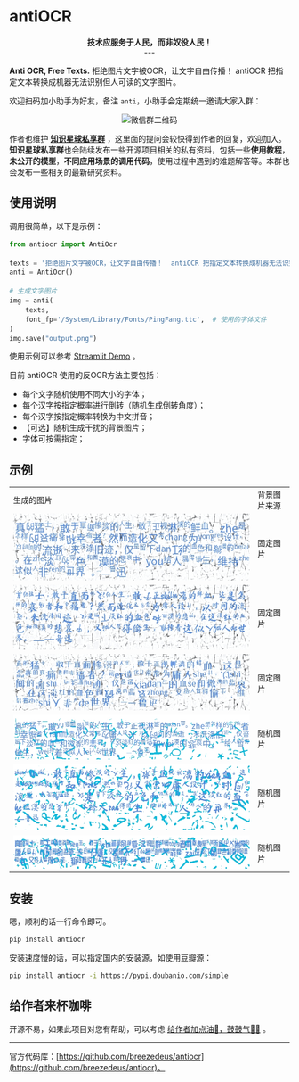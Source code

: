 # antiOCR

<div align="center">
<strong>技术应服务于人民，而非奴役人民！</strong>
<br>
---
</div>

**Anti OCR, Free Texts.** 拒绝图片文字被OCR，让文字自由传播！ antiOCR 把指定文本转换成机器无法识别但人可读的文字图片。



欢迎扫码加小助手为好友，备注 `anti`，小助手会定期统一邀请大家入群：

<div align="center">
  <img src="https://huggingface.co/datasets/breezedeus/cnocr-wx-qr-code/resolve/main/wx-qr-code.JPG" alt="微信群二维码" width="300px"/>
</div>


作者也维护 [**知识星球私享群**](https://t.zsxq.com/FEYZRJQ) ，这里面的提问会较快得到作者的回复，欢迎加入。**知识星球私享群**也会陆续发布一些开源项目相关的私有资料，包括一些**使用教程**，**未公开的模型**，**不同应用场景的调用代码**，使用过程中遇到的难题解答等。本群也会发布一些相关的最新研究资料。



## 使用说明


调用很简单，以下是示例：

```python
from antiocr import AntiOcr

texts = '拒绝图片文字被OCR，让文字自由传播！  antiOCR 把指定文本转换成机器无法识别但人可读的文字图片。'
anti = AntiOcr()

# 生成文字图片
img = anti(
    texts,
    font_fp='/System/Library/Fonts/PingFang.ttc',  # 使用的字体文件
)
img.save("output.png")

```



使用示例可以参考 [Streamlit Demo](antiocr/app.py) 。



目前 antiOCR 使用的反OCR方法主要包括：

* 每个文字随机使用不同大小的字体；
* 每个汉字按指定概率进行倒转（随机生成倒转角度）；
* 每个汉字按指定概率转换为中文拼音；
* 【可选】随机生成干扰的背景图片；
* 字体可按需指定；



## 示例

<table>
<tr>
<td> 生成的图片 </td> <td> 背景图片来源 </td>
</tr>
<tr>
<td>
<img src="./examples/fixed_bg1.jpeg" alt="固定背景图片"> 
</td>
<td>
固定图片
</td>
</tr>
<tr>
<td>
<img src="./examples/fixed_bg2.jpeg" alt="固定背景图片"> 
</td>
<td>
固定图片
</td>
</tr>
<tr>
<td>
<img src="./examples/fixed_bg3.jpeg" alt="固定背景图片"> 
</td>
<td>
固定图片
</td>
</tr>
  <tr>
<td>
<img src="./examples/random_bg1.jpeg" alt="随机背景图片"> 
</td>
<td>
随机图片
</td>
</tr>
<tr>
<td>
<img src="./examples/random_bg2.jpeg" alt="随机背景图片"> 
</td>
<td>
随机图片
</td>
</tr>
<tr>
<td>
<img src="./examples/random_bg3.jpeg" alt="随机背景图片"> 
</td>
<td>
随机图片
</td>
</tr>
</table>









## 安装

嗯，顺利的话一行命令即可。

```bash
pip install antiocr
```

安装速度慢的话，可以指定国内的安装源，如使用豆瓣源：

```bash
pip install antiocr -i https://pypi.doubanio.com/simple
```



## 给作者来杯咖啡

开源不易，如果此项目对您有帮助，可以考虑 [给作者加点油🥤，鼓鼓气💪🏻](https://cnocr.readthedocs.io/zh/latest/buymeacoffee/) 。

---

官方代码库：[https://github.com/breezedeus/antiocr](https://github.com/breezedeus/antiocr)。
